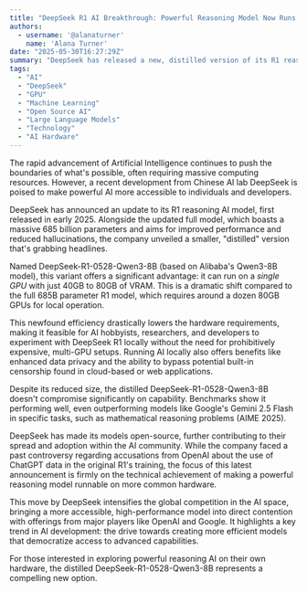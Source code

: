```yaml
---
title: "DeepSeek R1 AI Breakthrough: Powerful Reasoning Model Now Runs on a Single GPU"
authors:
  - username: '@alanaturner'
    name: 'Alana Turner'
date: "2025-05-30T16:27:29Z"
summary: "DeepSeek has released a new, distilled version of its R1 reasoning AI that significantly lowers the barrier to entry for local AI deployment, capable of running on a single GPU with 40GB-80GB of VRAM while still delivering strong performance."
tags:
  - "AI"
  - "DeepSeek"
  - "GPU"
  - "Machine Learning"
  - "Open Source AI"
  - "Large Language Models"
  - "Technology"
  - "AI Hardware"
---
```


The rapid advancement of Artificial Intelligence continues to push the boundaries of what's possible, often requiring massive computing resources. However, a recent development from Chinese AI lab DeepSeek is poised to make powerful AI more accessible to individuals and developers.

DeepSeek has announced an update to its R1 reasoning AI model, first released in early 2025. Alongside the updated full model, which boasts a massive 685 billion parameters and aims for improved performance and reduced hallucinations, the company unveiled a smaller, "distilled" version that's grabbing headlines.

Named DeepSeek-R1-0528-Qwen3-8B (based on Alibaba's Qwen3-8B model), this variant offers a significant advantage: it can run on a *single GPU* with just 40GB to 80GB of VRAM. This is a dramatic shift compared to the full 685B parameter R1 model, which requires around a dozen 80GB GPUs for local operation.

This newfound efficiency drastically lowers the hardware requirements, making it feasible for AI hobbyists, researchers, and developers to experiment with DeepSeek R1 locally without the need for prohibitively expensive, multi-GPU setups. Running AI locally also offers benefits like enhanced data privacy and the ability to bypass potential built-in censorship found in cloud-based or web applications.

Despite its reduced size, the distilled DeepSeek-R1-0528-Qwen3-8B doesn't compromise significantly on capability. Benchmarks show it performing well, even outperforming models like Google's Gemini 2.5 Flash in specific tasks, such as mathematical reasoning problems (AIME 2025).

DeepSeek has made its models open-source, further contributing to their spread and adoption within the AI community. While the company faced a past controversy regarding accusations from OpenAI about the use of ChatGPT data in the original R1's training, the focus of this latest announcement is firmly on the technical achievement of making a powerful reasoning model runnable on more common hardware.

This move by DeepSeek intensifies the global competition in the AI space, bringing a more accessible, high-performance model into direct contention with offerings from major players like OpenAI and Google. It highlights a key trend in AI development: the drive towards creating more efficient models that democratize access to advanced capabilities.

For those interested in exploring powerful reasoning AI on their own hardware, the distilled DeepSeek-R1-0528-Qwen3-8B represents a compelling new option.
